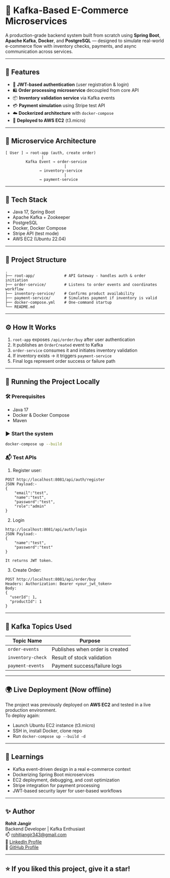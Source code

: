 
# 🛒 Kafka-Based E-Commerce Microservices

A production-grade backend system built from scratch using **Spring Boot**, **Apache Kafka**, **Docker**, and **PostgreSQL** — designed to simulate real-world e-commerce flow with inventory checks, payments, and async communication across services.

---

## 📌 Features

- 🔐 **JWT-based authentication** (user registration & login)
- 🛍️ **Order processing microservice** decoupled from core API
- 📦 **Inventory validation service** via Kafka events
- 💳 **Payment simulation** using Stripe test API
- ☁️ **Dockerized architecture** with `docker-compose`
- 🚀 **Deployed to AWS EC2** (t3.micro)

---

## 🧱 Microservice Architecture

```
[ User ] → root-app (auth, create order)
                |
         Kafka Event → order-service
                          |
               → inventory-service
                          |
               → payment-service
```

---

## 🔧 Tech Stack

- Java 17, Spring Boot
- Apache Kafka + Zookeeper
- PostgreSQL
- Docker, Docker Compose
- Stripe API (test mode)
- AWS EC2 (Ubuntu 22.04)

---

## 📂 Project Structure

```
.
├── root-app/             # API Gateway - handles auth & order initiation
├── order-service/        # Listens to order events and coordinates workflow
├── inventory-service/    # Confirms product availability
├── payment-service/      # Simulates payment if inventory is valid
├── docker-compose.yml    # One-command startup
└── README.md
```

---

## ⚙️ How It Works

1. `root-app` exposes `/api/order/buy` after user authentication
2. It publishes an `OrderCreated` event to Kafka
3. `order-service` consumes it and initiates inventory validation
4. If inventory exists → it triggers `payment-service`
5. Final logs represent order success or failure path

---

## 🚀 Running the Project Locally

### 🛠️ Prerequisites

- Java 17
- Docker & Docker Compose
- Maven

### ▶️ Start the system

```bash
docker-compose up --build
```

### 📬 Test APIs

1. Register user:
```http
POST http://localhost:8081/api/auth/register
JSON Payload:-
{
    "email":"test",
    "name":"test",
    "password":"test",
    "role":"admin"
}
```

2. Login
```http
http://localhost:8081/api/auth/login
JSON Payload:-
{
    "name":"test",
    "password":"test"
}

It returns JWT token.
```

3. Create Order:
```http
POST http://localhost:8081/api/order/buy
Headers: Authorization: Bearer <your_jwt_token>
Body:
{
  "userId": 1,
  "productId": 1
}
```

---

## 🧪 Kafka Topics Used

| Topic Name       | Purpose                       |
|------------------|-------------------------------|
| `order-events`   | Publishes when order is created |
| `inventory-check`| Result of stock validation     |
| `payment-events` | Payment success/failure logs   |

---

## 🌍 Live Deployment (Now offline)

The project was previously deployed on **AWS EC2** and tested in a live production environment.  
To deploy again:
- Launch Ubuntu EC2 instance (t3.micro)
- SSH in, install Docker, clone repo
- Run `docker-compose up --build -d`

---

## 📘 Learnings

- Kafka event-driven design in a real e-commerce context
- Dockerizing Spring Boot microservices
- EC2 deployment, debugging, and cost optimization
- Stripe integration for payment processing
- JWT-based security layer for user-based workflows

---

## ✨ Author

**Rohit Jangir**  
Backend Developer | Kafka Enthusiast  
📫 [rohitjangir343@gmail.com](mailto:rohitjangir343@gmail.com)  
🔗 [LinkedIn Profile](https://www.linkedin.com/in/rohit-jangir)  
🔗 [GitHub Profile](https://github.com/Rjang1212)

---

## ⭐️ If you liked this project, give it a star!
